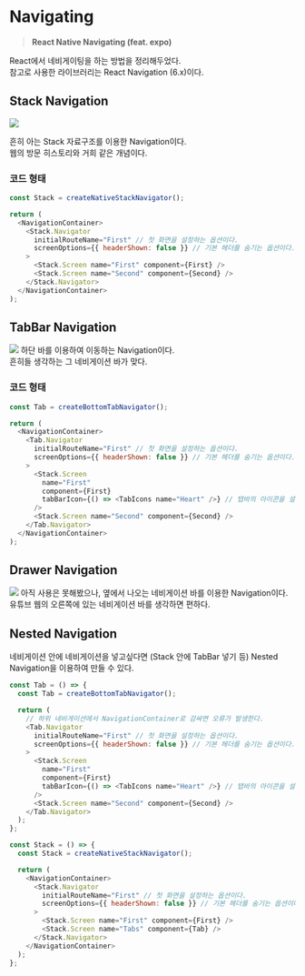 # Navigating

> **React Native Navigating (feat. expo)**

React에서 네비게이팅을 하는 방법을 정리해두었다.  
 참고로 사용한 라이브러리는 React Navigation (6.x)이다.

## Stack Navigation

![](https://i.stack.imgur.com/FiniU.png)

흔히 아는 Stack 자료구조를 이용한 Navigation이다.  
웹의 방문 히스토리와 거희 같은 개념이다.

### 코드 형태

```js
const Stack = createNativeStackNavigator();

return (
  <NavigationContainer>
    <Stack.Navigator
      initialRouteName="First" // 첫 화면을 설정하는 옵션이다.
      screenOptions={{ headerShown: false }} // 기본 헤더를 숨기는 옵션이다.
    >
      <Stack.Screen name="First" component={First} />
      <Stack.Screen name="Second" component={Second} />
    </Stack.Navigator>
  </NavigationContainer>
);
```

## TabBar Navigation

![](https://miro.medium.com/v2/resize:fit:930/1*CnV48AaOC5HreH7KQN4nUw.png)
하단 바를 이용하여 이동하는 Navigation이다.  
흔히들 생각하는 그 네비게이션 바가 맞다.

### 코드 형태

```js
const Tab = createBottomTabNavigator();

return (
  <NavigationContainer>
    <Tab.Navigator
      initialRouteName="First" // 첫 화면을 설정하는 옵션이다.
      screenOptions={{ headerShown: false }} // 기본 헤더를 숨기는 옵션이다.
    >
      <Stack.Screen
        name="First"
        component={First}
        tabBarIcon={() => <TabIcons name="Heart" />} // 탭바의 아이콘을 설정하는 옵션이다.
      />
      <Stack.Screen name="Second" component={Second} />
    </Tab.Navigator>
  </NavigationContainer>
);
```

## Drawer Navigation

![](https://lh3.googleusercontent.com/W4QDMYeNtcm37g2JfKKj5lv8rJ6KGLb9vZdYUNEpjixpHDjjQ_hPrwnj5Ruo1ZYHyukHLRQCtXrzQV6gLzRSNE-w60QYjFcUZZ_2=w1064-v0)
아직 사용은 못해봤으나, 옆에서 나오는 네비게이션 바를 이용한 Navigation이다.  
 유튜브 웹의 오른쪽에 있는 네비게이션 바를 생각하면 편하다.

## Nested Navigation

네비게이션 안에 네비게이션을 넣고싶다면 (Stack 안에 TabBar 넣기 등) Nested Navigation을 이용하여 만들 수 있다.

```js
const Tab = () => {
  const Tab = createBottomTabNavigator();

  return (
    // 하위 네비게이션에서 NavigationContainer로 감싸면 오류가 발생한다.
    <Tab.Navigator
      initialRouteName="First" // 첫 화면을 설정하는 옵션이다.
      screenOptions={{ headerShown: false }} // 기본 헤더를 숨기는 옵션이다.
    >
      <Stack.Screen
        name="First"
        component={First}
        tabBarIcon={() => <TabIcons name="Heart" />} // 탭바의 아이콘을 설정하는 옵션이다.
      />
      <Stack.Screen name="Second" component={Second} />
    </Tab.Navigator>
  );
};

const Stack = () => {
  const Stack = createNativeStackNavigator();

  return (
    <NavigationContainer>
      <Stack.Navigator
        initialRouteName="First" // 첫 화면을 설정하는 옵션이다.
        screenOptions={{ headerShown: false }} // 기본 헤더를 숨기는 옵션이다.
      >
        <Stack.Screen name="First" component={First} />
        <Stack.Screen name="Tabs" component={Tab} />
      </Stack.Navigator>
    </NavigationContainer>
  );
};
```
